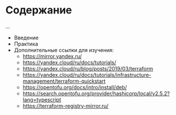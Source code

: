 # Содержание
...
- Введение
- Практика
- Дополнительные ссылки для изучения:
  - https://mirror.yandex.ru/
  - https://yandex.cloud/ru/docs/tutorials/
  - https://yandex.cloud/ru/blog/posts/2019/03/terraform
  - https://yandex.cloud/ru/docs/tutorials/infrastructure-management/terraform-quickstart
  - https://opentofu.org/docs/intro/install/deb/
  - https://search.opentofu.org/provider/hashicorp/local/v2.5.2?lang=typescript
  - https://terraform-registry-mirror.ru/
